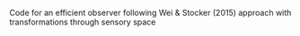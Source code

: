 Code for an efficient observer following Wei & Stocker (2015) approach with transformations through sensory space 

